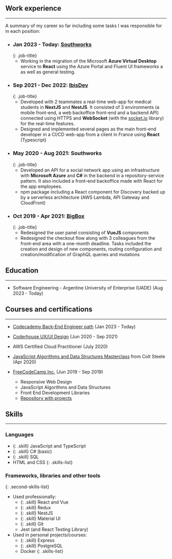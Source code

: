 ## Work experience
---

A summary of my career so far including some tasks I was responsible for in each position:

- ### Jan 2023 - Today: **[Southworks](https://www.southworks.com/)**
  {: .job-title}
  - Working in the migration of the Microsoft **Azure Virtual Desktop** service to **React** using the Azure Portal and Fluent UI frameworks a as well as general testing.
- ### Sep 2021 - Dec 2022: **[IbisDev](https://ibisdev.tech/)**
  {: .job-title}
  - Developed with 2 teammates a real-time web-app for medical students in **NextJS** and **NestJS**. It consisted of 3 environments (a mobile front-end, a web backoffice front-end and a backend API) connected using HTTPS and **WebSocket** (with the [socket.io](https://socket.io/) library) for the real-time features.
  - Designed and implemented several pages as the main front-end developer in a CI/CD web-app from a client in France using **React** (Typescript)
- ### May 2020 - Aug 2021: **Southworks**
  {: .job-title}
  - Developed an API for a social network app using an infrastructure with **Microsoft Azure** and **C#** in the backend in a repository-service pattern. It also included a front-end backoffice made with React for the app employees.
  - npm package including a React component for Discovery backed up by a serverless architecture (AWS Lambda, API Gateway and CloudFront)
- ### Oct 2019 - Apr 2021: **[BigBox](https://www.bigbox.com.ar/)**
  {: .job-title}
  - Redesigned the user panel consisting of **VueJS** components
  - Redesigned the checkout flow along with 3 colleagues from the front-end area with a one-month deadline. Tasks included the creation and design of new components, routing configuration and creation/modification of GraphQL queries and mutations

## Education
---
- Software Engineering - Argentine University of Enterprise (UADE) (Aug 2023 - Today)

## Courses and certifications
---

- [Codecademy Back-End Engineer path](https://www.codecademy.com/learn/paths/back-end-engineer-career-path) (Jan 2023 - Today)

- [Coderhouse UX/UI Design](https://www.coderhouse.com/online/ux-ui-online) (Jun 2020 - Sep 2021)

- AWS Certified Cloud Practitioner (July 2020)

- [JavaScript Algorithms and Data Structures Masterclass](https://www.udemy.com/course/js-algorithms-and-data-structures-masterclass/) from Colt Steele (Apr 2020)

- [FreeCodeCamp Inc.](https://www.freecodecamp.org/learn) (Jun 2019 - Sep 2019)
  - Responsive Web Design
  - JavaScript Algorithms and Data Structures
  - Front End Development Libraries
  - [Repository with projects](https://github.com/lezojeda/freecodecamp-front-end-libraries)

## Skills
---
### **Languages**
  * {: .skill} JavaScript and TypeScript
  * {: .skill} C# (basic)
  * {: .skill} SQL
  * HTML and CSS
{: .skills-list}

### **Frameworks, libraries and other tools**
{: .second-skills-list}
  - Used professionally:
    * {: .skill} React and Vue
    * {: .skill} Redux
    * {: .skill} NestJS
    * {: .skill} Material UI
    * {: .skill} Git
    * Jest (and React Testing Library)
  - Used in personal projects/courses:
    * {: .skill} Express
    * {: .skill} PostgreSQL
    * Docker
{: .skills-list}